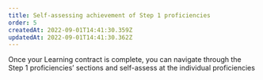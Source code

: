 ```yaml
---
title: Self-assessing achievement of Step 1 proficiencies
order: 5
createdAt: 2022-09-01T14:41:30.359Z
updatedAt: 2022-09-01T14:41:30.362Z
---
```

Once your Learning contract is complete, you can navigate through the Step 1 proficiencies’ sections and self-assess at the individual proficiencies​